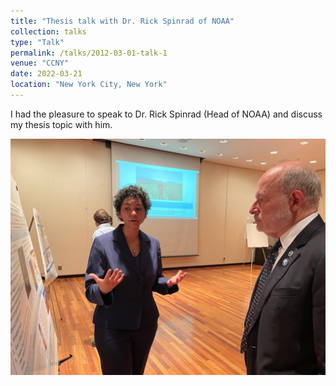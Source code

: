```yaml
---
title: "Thesis talk with Dr. Rick Spinrad of NOAA"
collection: talks
type: "Talk"
permalink: /talks/2012-03-01-talk-1
venue: "CCNY"
date: 2022-03-21
location: "New York City, New York"
---
```


I had the pleasure to speak to Dr. Rick Spinrad (Head of NOAA) and discuss my thesis topic with him. 

<img src='/images/b4afc1e3-7794-4456-b798-f0762c336743 (1).JPG'>

